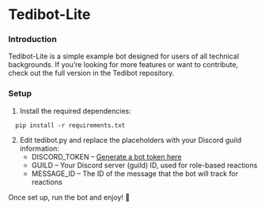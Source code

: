 # Tedibot-Lite

### Introduction

Tedibot-Lite is a simple example bot designed for users of all technical backgrounds.
If you’re looking for more features or want to contribute, check out the full version in the Tedibot repository.

### Setup 
1. Install the required dependencies:
````shell
  pip install -r requirements.txt
````

2. Edit tedibot.py and replace the placeholders with your Discord guild information:
   - DISCORD_TOKEN – [Generate a bot token here](https://discord.com/developers/applications)
   - GUILD – Your Discord server (guild) ID, used for role-based reactions
   - MESSAGE_ID – The ID of the message that the bot will track for reactions

Once set up, run the bot and enjoy! 🚀